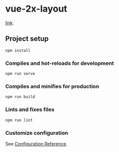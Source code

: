 # vue-2x-layout
[link](https://codesandbox.io/s/vue-demo-fetch-customers-j7clx?file=/src/components/CustomerCard.vue).
## Project setup
```
npm install
```

### Compiles and hot-reloads for development
```
npm run serve
```

### Compiles and minifies for production
```
npm run build
```

### Lints and fixes files
```
npm run lint
```

### Customize configuration
See [Configuration Reference](https://cli.vuejs.org/config/).
